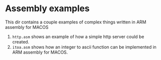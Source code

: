 # Assembly examples

This dir contains a couple examples of complex things written in ARM assembly for MACOS

1. `http.asm` shows an example of how a simple http server could be created.
2. `itoa.asm` shows how an integer to ascii function can be implemented in ARM assembly for MACOS.

